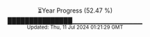 <p align="center">
⏳Year Progress (52.47 %) <br>
███████████████▁▁▁▁▁▁▁▁▁▁▁▁▁▁▁ <br>
<sub>Updated: Thu, 11 Jul 2024 01:21:29 GMT</sub>
</p>

